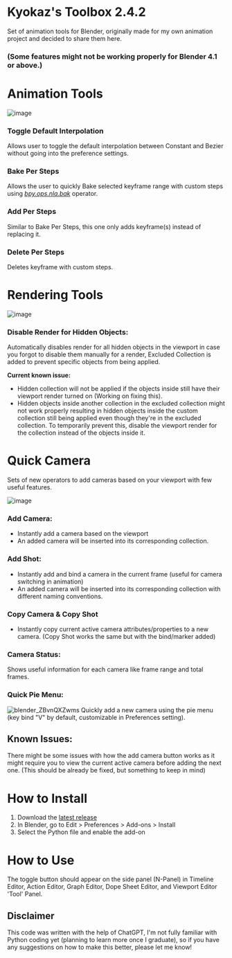 # Kyokaz's Toolbox 2.4.2
Set of animation tools for Blender, originally made for my own animation project and decided to share them here.
### (Some features might not be working properly for Blender 4.1 or above.)

# Animation Tools
![image](https://github.com/Kyokaz/Kyokaz-s-Toolbox/assets/84836314/e3656103-cba3-4e13-b1db-1b537c0eefcd)
### Toggle Default Interpolation
Allows user to toggle the default interpolation between Constant and Bezier without going into the preference settings.
### Bake Per Steps
Allows the user to quickly Bake selected keyframe range with custom steps using [_bpy.ops.nla.bak_](https://docs.blender.org/api/current/bpy.ops.nla.html#bpy.ops.nla.bake) operator.
### Add Per Steps
Similar to Bake Per Steps, this one only adds keyframe(s) instead of replacing it.
### Delete Per Steps
Deletes keyframe with custom steps.

# Rendering Tools
![image](https://github.com/Kyokaz/Kyokaz-s-Toolbox/assets/84836314/855e3639-b580-47ec-8f75-f79c033567da)
### Disable Render for Hidden Objects:
Automatically disables render for all hidden objects in the viewport in case you forgot to disable them manually for a render, Excluded Collection is added to prevent specific objects from being applied.

**Current known issue:**
- Hidden collection will not be applied if the objects inside still have their viewport render turned on (Working on fixing this).
- Hidden objects inside another collection in the excluded collection might not work properly resulting in hidden objects inside the custom collection still being applied even though they're in the excluded collection. To temporarily prevent this, disable the viewport render for the collection instead of the objects inside it.

# Quick Camera
Sets of new operators to add cameras based on your viewport with few useful features.

![image](https://github.com/Kyokaz/Kyokaz-s-Toolbox/assets/84836314/a4c94a84-3bbe-46aa-bbed-84e0e40c193d)

### Add Camera:
- Instantly add a camera based on the viewport
- An added camera will be inserted into its corresponding collection.
### Add Shot:
- Instantly add and bind a camera in the current frame (useful for camera switching in animation)
- An added camera will be inserted into its corresponding collection with different naming conventions.
### Copy Camera & Copy Shot
- Instantly copy current active camera attributes/properties to a new camera. (Copy Shot works the same but with the bind/marker added)
### Camera Status:
Shows useful information for each camera like frame range and total frames.
### Quick Pie Menu:
![blender_ZBvnQXZwms](https://github.com/Kyokaz/Kyokaz-s-Toolbox/assets/84836314/5431e41d-263d-47fa-94d9-4de1251019cb)
Quickly add a new camera using the pie menu (key bind "V" by default, customizable in Preferences setting).

## Known Issues:
There might be some issues with how the add camera button works as it might require you to view the current active camera before adding the next one. (This should be already be fixed, but something to keep in mind)

# How to Install
1. Download the [latest release](https://github.com/Kyokaz/toggle_default_interpolation/releases) 
2. In Blender, go to Edit > Preferences > Add-ons > Install
3. Select the Python file and enable the add-on

# How to Use
The toggle button should appear on the side panel (N-Panel) in Timeline Editor, Action Editor, Graph Editor, Dope Sheet Editor, and Viewport Editor 'Tool' Panel.

## Disclaimer
This code was written with the help of ChatGPT, I'm not fully familiar with Python coding yet (planning to learn more once I graduate), so if you have any suggestions on how to make this better, please let me know!
